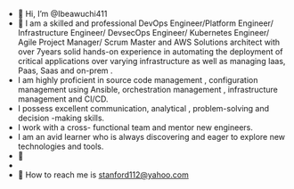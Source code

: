 - 👋 Hi, I’m @Ibeawuchi411
- 👀 I am a skilled and professional DevOps Engineer/Platform Engineer/ Infrastructure Engineer/ DevsecOps Engineer/ Kubernetes Engineer/ Agile Project Manager/ Scrum Master and AWS Solutions architect with over 7years solid hands-on experience in automating the deployment of critical applications over varying infrastructure as well as managing Iaas, Paas, Saas and on-prem .
-   I am highly proficient in source code management , configuration management using Ansible, orchestration management , infrastructure management and CI/CD.
-   I possess excellent communication, analytical , problem-solving and decision -making skills.
-   I work with  a cross- functional team and mentor new engineers.
-   I am an avid learner who is always discovering and eager to explore new technologies and tools. 
- 🌱 
- 
- 💞️ 
How to reach me is stanford112@yahoo.com
<!---
Ibeawuchi411/Ibeawuchi411 is a ✨ special ✨ repository because its `README.md` (this file) appears on your GitHub profile.
You can click the Preview link to take a look at your changes.
--->
